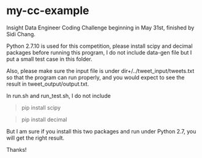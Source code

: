 # my-cc-example
Insight Data Engineer Coding Challenge beginning in May 31st, finished by Sidi Chang.

Python 2.7.10 is used for this competition,
please install scipy and decimal packages before running this program, I do not include data-gen file but I put a small test case in this folder.

Also, please make sure the input file is under dir+/../tweet_input/tweets.txt so that the program can run properly, and you would expect to see the result in tweet_output/output.txt.

In run.sh and run_test.sh, I do not include
> pip install scipy

> pip install decimal

But I am sure if you install this two packages and run under Python 2.7, you will get the right result.

Thanks!
